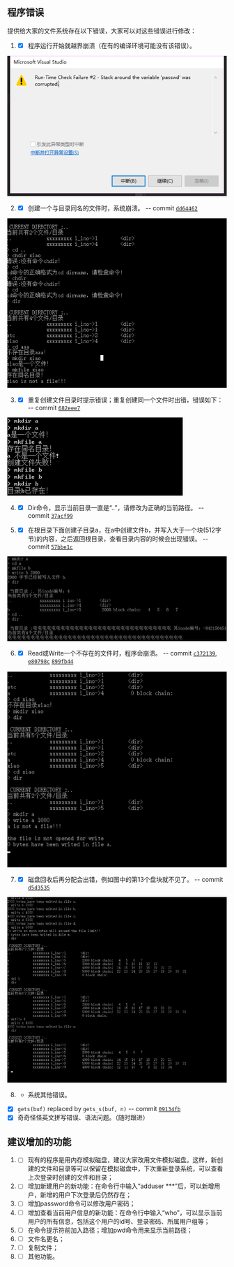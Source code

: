 ## 程序错误

提供给大家的文件系统存在以下错误，大家可以对这些错误进行修改：

1. - [x] 程序运行开始就越界崩溃（在有的编译环境可能没有该错误）。

 ![1](img/1.png)

2. - [x] 创建一个与目录同名的文件时，系统崩溃。 -- commit [`dd64462`](https://github.com/LukeBriton/File_System/commit/dd64462ed5a42e6f4187aa9e5e83663e5872c456)

 ![2](img/2.png)

3. - [x] 重复创建文件目录时提示错误；重复创建同一个文件时出错，错误如下： -- commit [`682eee7`](https://github.com/LukeBriton/File_System/commit/682eee7a16b82f9cbb646c0886461c39b8a1072c)

 ![3](img/3.png)

4. - [x] Dir命令，显示当前目录一直是“..”，请修改为正确的当前路径。 -- commit [`37acf99`](https://github.com/LukeBriton/File_System/commit/37acf99fc34207aa1cb698fc44f423f5f57a2a88)

 

5. - [x] 在根目录下面创建子目录a，在a中创建文件b，并写入大于一个块(512字节)的内容，之后返回根目录，查看目录内容的时候会出现错误。 -- commit [`57bbe1c`](https://github.com/LukeBriton/File_System/commit/57bbe1c22f8b58f9e396f10652114215131a08d1)

 ![5](img/5.png)

6. - [x] Read或Write一个不存在的文件时，程序会崩溃。 -- commit [`c372139`](https://github.com/LukeBriton/File_System/commit/c372139aca8a9d138d15ef0cb3a9f2ae4290dca8), [`e80798c`](https://github.com/LukeBriton/File_System/commit/e80798cb61c3a12337b2a29501e5338f872c74b8) [`899fb44`](https://github.com/LukeBriton/File_System/commit/899fb44b9e616babe51e81b1876f00fe3363afed)

 ![6](img/6.png)

7. - [x] 磁盘回收后再分配会出错，例如图中的第13个盘块就不见了。 -- commit [`d5d3535`](https://github.com/LukeBriton/File_System/commit/d5d3535840912e74d3d56ddf6be48f95ff2f708e)

 ![7](img/7.png)

8. - 系统其他错误。

- [x] `gets(buf)` replaced by `gets_s(buf, n)` -- commit [`09134fb`](https://github.com/LukeBriton/File_System/commit/09134fb2e5891bb34cfa0ea7264eaf503e802f11)
- [x] 奇奇怪怪英文拼写错误、语法问题。（随时跟进）

## 建议增加的功能

1. - [ ] 现有的程序是用内存模拟磁盘，建议大家改用文件模拟磁盘。这样，新创建的文件和目录等可以保留在模拟磁盘中，下次重新登录系统，可以查看上次登录时创建的文件和目录；

2. - [ ] 增加新建用户的新功能：在命令行中输入“adduser ***”后，可以新增用户，新增的用户下次登录后仍然存在；

3. - [ ] 增加password命令可以修改用户密码；

4. - [ ] 增加查看当前用户信息的新功能：在命令行中输入“who”，可以显示当前用户的所有信息，包括这个用户的id号、登录密码、所属用户组等；

5. - [ ] 在命令提示符前加入路径；增加pwd命令用来显示当前路径；

6. - [ ] 文件名更名；

7. - [ ] 复制文件；

8. - [ ] 其他功能。